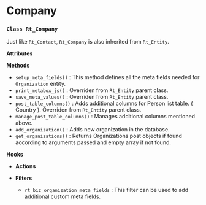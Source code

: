 Company
=======

### `Class Rt_Company`

Just like `Rt_Contact`, `Rt_Company` is also inherited from `Rt_Entity`.

**Attributes**

**Methods**

- `setup_meta_fields()` : This method defines all the meta fields needed for `Organization` entity.
- `print_metabox_js()` : Overriden from `Rt_Entity` parent class.
- `save_meta_values()` : Overriden from `Rt_Entity` parent class.
- `post_table_columns()` : Adds additional columns for Person list table. ( Country ). Overriden from `Rt_Entity` parent class.
- `manage_post_table_columns()` : Manages additional columns mentioned above.
- `add_organization()` : Adds new organization in the database.
- `get_organizations()` : Returns Organizations post objects if found according to arguments passed and empty array if not found.

**Hooks**

- **Actions**

- **Filters**

	- `rt_biz_organization_meta_fields` : This filter can be used to add additional custom meta fields.
